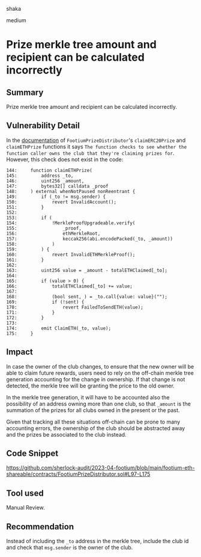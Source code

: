shaka

medium

# Prize merkle tree amount and recipient can be calculated incorrectly

## Summary

Prize merkle tree amount and recipient can be calculated incorrectly.

## Vulnerability Detail

In the [documentation](https://github.com/sherlock-audit/2023-04-footium/blob/main/footium-eth-shareable/contracts/technical-docs/FootiumPrizeDistributor.md#claimerc20prizeaddress-_to-ierc20upgradeable-_token-uint256-_amount-bytes32-calldata-_proof) of `FootiumPrizeDistributor`'s `claimERC20Prize` and `claimETHPrize` functions it says `The function checks to see whether the function caller owns the club that they're claiming prizes for`. However, this check does not exist in the code:

```solidity
144:     function claimETHPrize(
145:         address _to,
146:         uint256 _amount,
147:         bytes32[] calldata _proof
148:     ) external whenNotPaused nonReentrant {
149:         if (_to != msg.sender) {
150:             revert InvalidAccount();
151:         }
152: 
153:         if (
154:             !MerkleProofUpgradeable.verify(
155:                 _proof,
156:                 ethMerkleRoot,
157:                 keccak256(abi.encodePacked(_to, _amount))
158:             )
159:         ) {
160:             revert InvalidETHMerkleProof();
161:         }
162: 
163:         uint256 value = _amount - totalETHClaimed[_to];
164: 
165:         if (value > 0) {
166:             totalETHClaimed[_to] += value;
167: 
168:             (bool sent, ) = _to.call{value: value}("");
169:             if (!sent) {
170:                 revert FailedToSendETH(value);
171:             }
172:         }
173: 
174:         emit ClaimETH(_to, value);
175:     }
```

## Impact

In case the owner of the club changes, to ensure that the new owner will be able to claim future rewards, users need to rely on the off-chain merkle tree generation accounting for the change in ownership. If that change is not detected, the merkle tree will be granting the price to the old owner.

In the merkle tree generation, it will have to be accounted also the possibility of an address owning more than one club, so that `_amount` is the summation of the prizes for all clubs owned in the present or the past.

Given that tracking all these situations off-chain can be prone to many accounting errors, the ownership of the club should be abstracted away and the prizes be associated to the club instead.

## Code Snippet

https://github.com/sherlock-audit/2023-04-footium/blob/main/footium-eth-shareable/contracts/FootiumPrizeDistributor.sol#L97-L175

## Tool used

Manual Review.

## Recommendation

Instead of including the `_to` address in the merkle tree, include the club id and check that `msg.sender` is the owner of the club.